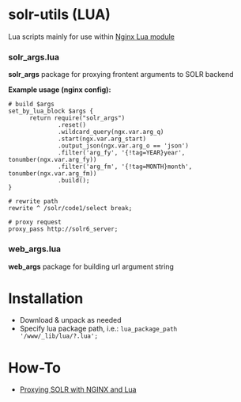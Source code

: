 # solr-utils (LUA)
Lua scripts mainly for use within [Nginx Lua module](https://github.com/openresty/lua-nginx-module)

### solr_args.lua
**solr_args** package for proxying frontent arguments to SOLR backend
  
  **Example usage (nginx config):**

  ```
  # build $args
  set_by_lua_block $args {
        return require("solr_args")
                .reset()
                .wildcard_query(ngx.var.arg_q)
                .start(ngx.var.arg_start)
                .output_json(ngx.var.arg_o == 'json')
                .filter('arg_fy', '{!tag=YEAR}year', tonumber(ngx.var.arg_fy))
                .filter('arg_fm', '{!tag=MONTH}month', tonumber(ngx.var.arg_fm))
                .build();
  }

  # rewrite path
  rewrite ^ /solr/code1/select break;

  # proxy request
  proxy_pass http://solr6_server;
  ```


### web_args.lua
**web_args** package for building url argument string

# Installation
* Download & unpack as needed
* Specify lua package path, i.e.:
    ``lua_package_path '/www/_lib/lua/?.lua';``

# How-To
* [Proxying SOLR with NGINX and Lua](https://blog.dob.sk/2019/03/15/exposing-solr-search-api-securely-with-nginx-and-lua/)
